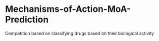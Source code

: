 # Mechanisms-of-Action-MoA-Prediction
Competition based on classifying drugs based on their biological activity
